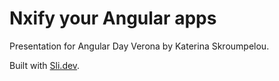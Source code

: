 
# Nxify your Angular apps

Presentation for Angular Day Verona by Katerina Skroumpelou.

Built with [Sli.dev](https://sli.dev).